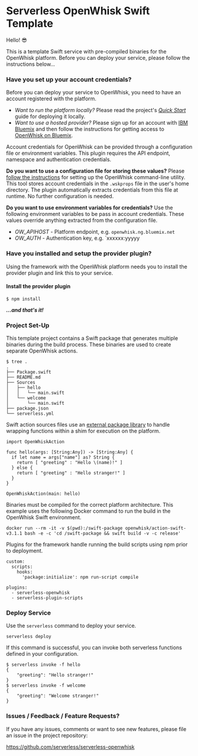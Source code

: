 <!--
title: OpenWhisk Swift example with external libraries and pre-compiled binaries
description: This example shows you how to use external packages and deploy
binaries
layout: Doc
-->
# Serverless OpenWhisk Swift Template

Hello! 😎

This is a template Swift service with pre-compiled binaries for the OpenWhisk platform. Before you can deploy your service, please follow the instructions below…

### Have you set up your account credentials?

Before you can deploy your service to OpenWhisk, you need to have an account registered with the platform.

- *Want to run the platform locally?* Please read the project's [*Quick Start*](https://github.com/openwhisk/openwhisk#quick-start) guide for deploying it locally.
- *Want to use a hosted provider?* Please sign up for an account with [IBM Bluemix](https://console.ng.bluemix.net/) and then follow the instructions for getting access to [OpenWhisk on Bluemix](https://console.ng.bluemix.net/openwhisk/). 

Account credentials for OpenWhisk can be provided through a configuration file or environment variables. This plugin requires the API endpoint, namespace and authentication credentials.

**Do you want to use a configuration file for storing these values?** Please [follow the instructions](https://console.ng.bluemix.net/openwhisk/cli) for setting up the OpenWhisk command-line utility. This tool stores account credentials in the `.wskprops` file in the user's home directory. The plugin automatically extracts credentials from this file at runtime.  No further configuration is needed.

**Do you want to use environment variables for credentials?** Use the following environment variables to be pass in account credentials. These values override anything extracted from the configuration file.

- *OW_APIHOST* - Platform endpoint, e.g. `openwhisk.ng.bluemix.net`
- *OW_AUTH* - Authentication key, e.g. `xxxxxx:yyyyy



### Have you installed and setup the provider plugin?

Using the framework with the OpenWhisk platform needs you to install the provider plugin and link this to your service. 

####  Install the provider plugin

```
$ npm install
```

**_…and that's it!_**

### Project Set-Up

This template project contains a Swift package that generates multiple binaries during the build process. These binaries are used to create separate OpenWhisk actions. 

```
$ tree .
.
├── Package.swift
├── README.md
├── Sources
│   ├── hello
│   │   └── main.swift
│   └── welcome
│       └── main.swift
├── package.json
└── serverless.yml

```

Swift action sources files use an [external package library](https://packagecatalog.com/package/jthomas/OpenWhiskAction) to handle wrapping functions within a shim for execution on the platform.

```
import OpenWhiskAction

func hello(args: [String:Any]) -> [String:Any] {
  if let name = args["name"] as? String {
    return [ "greeting" : "Hello \(name)!" ]
  } else {
    return [ "greeting" : "Hello stranger!" ]
  }
}

OpenWhiskAction(main: hello)
```

Binaries must be compiled for the correct platform architecture. This example uses the following Docker command to run the build in the OpenWhisk Swift environment.

```
docker run --rm -it -v $(pwd):/swift-package openwhisk/action-swift-v3.1.1 bash -e -c 'cd /swift-package && swift build -v -c release'
```

Plugins for the framework handle running the build scripts using npm prior to deployment.

```
custom:
  scripts:
    hooks:
      'package:initialize': npm run-script compile

plugins:
  - serverless-openwhisk
  - serverless-plugin-scripts
```

### Deploy Service

Use the `serverless` command to deploy your service. 

```shell
serverless deploy
```

If this command is successful, you can invoke both serverless functions defined in your configuration.

```
$ serverless invoke -f hello
{
    "greeting": "Hello stranger!"
}
$ serverless invoke -f welcome
{
    "greeting": "Welcome stranger!"
}
```

### Issues / Feedback / Feature Requests?

If you have any issues, comments or want to see new features, please file an issue in the project repository:

https://github.com/serverless/serverless-openwhisk

